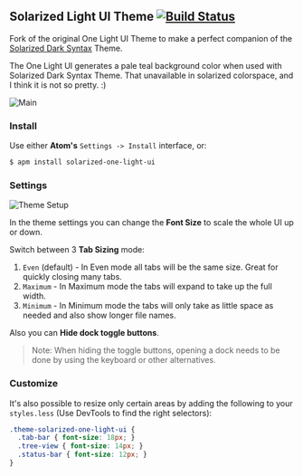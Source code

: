 ## Solarized Light UI Theme [![Build Status](https://travis-ci.org/senki/solarized-one-light-ui.svg?branch=master)](https://travis-ci.org/senki/solarized-one-light-ui)

Fork of the original One Light UI Theme to make a perfect companion of the [Solarized Dark Syntax](https://atom.io/themes/solarized-dark-syntax) Theme.

The One Light UI generates a pale teal background color when used with Solarized Dark Syntax Theme. That unavailable in solarized colorspace, and I think it is not so pretty. :)

![Main](https://cloud.githubusercontent.com/assets/459353/22772138/ea582568-eed5-11e6-99f5-5f3c4376e401.png)

### Install

Use either **Atom's** `Settings -> Install` interface, or:
```sh
$ apm install solarized-one-light-ui
```

### Settings

![Theme Setup](https://cloud.githubusercontent.com/assets/459353/26137066/4fa063be-3af2-11e7-9b1e-6eeb65831a79.png)

In the theme settings you can change the __Font Size__ to scale the whole UI up or down.

Switch between 3 __Tab Sizing__ mode:

1. `Even` (default) - In Even mode all tabs will be the same size. Great for quickly closing many tabs.
2. `Maximum` - In Maximum mode the tabs will expand to take up the full width.
3. `Minimum` - In Minimum mode the tabs will only take as little space as needed and also show longer file names.

Also you can __Hide dock toggle buttons__.

> Note: When hiding the toggle buttons, opening a dock needs to be done by using the keyboard or other alternatives.

### Customize

It's also possible to resize only certain areas by adding the following to your `styles.less` (Use DevTools to find the right selectors):

```css
.theme-solarized-one-light-ui {
  .tab-bar { font-size: 18px; }
  .tree-view { font-size: 14px; }
  .status-bar { font-size: 12px; }
}
```
